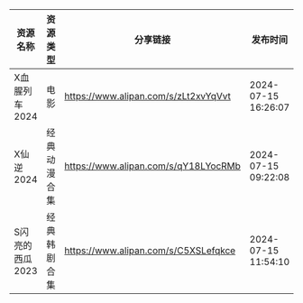 | 资源名称       | 资源类型   | 分享链接                                 | 发布时间                |
| ---------- | ------ | ------------------------------------ | ------------------- |
| X血腥列车2024  | 电影     | https://www.alipan.com/s/zLt2xvYqVvt | 2024-07-15 16:26:07 |
| X仙逆2024    | 经典动漫合集 | https://www.alipan.com/s/qY18LYocRMb | 2024-07-15 09:22:08 |
| S闪亮的西瓜2023 | 经典韩剧合集 | https://www.alipan.com/s/C5XSLefqkce | 2024-07-15 11:54:10 |
